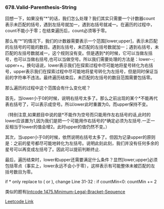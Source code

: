 ### 678.Valid-Parenthesis-String

回想一下，如果没有“\*”的话，我们怎么处理？我们其实只需要一个计数器count表示未匹配的括号，遇到左括号就加一，遇到右括号就减一。在遍历的过程中，count不能小于零；在结束遍历后，count必须等于零。

那么有“\*”的情况下，我们的计数器需要表示一个范围[lower,upper]，表示未匹配的左括号的可能的数目。遇到左括号，未匹配的左括号数就加一；遇到右括号，未匹配的左括号数就减一，这个规则没有变。但是遇到\*的时候，它可以当做左括号，也可以当做右括号,也可以当做空号。所以我们需要处理的方法是：lower--; upper++。换句话说，lower表示我们在探索过程中尽可能地将星号转化为右括号，upper表示我们在探索过程中尽可能地将星号转化为左括号，但是同时保证当前的字符串不违法。最终遍历结束后，未匹配的左括号的数目范围需要包括零。

那么遍历的过程中这个范围会有什么变化呢？

首先，当lower小于0的时候，说明右括号太多了。那么之前出现的某个\*不能再代表右括号了，可以表示成空号。所以lower此时重置为0。而upper保持不变。

（特别注意,如果题目中说的是\*不能作为空号而只能用作左右括号的话,此时的lower应该置为1,因为我们是把一个可能用作右括号的\*确定必须为左括号.一正一反相当于lower的值会增2。此时upper的值仍然不变。）

其次，当upper小于0的时候，依然说明右括号太多了。但因为记录upper的原则是：之前的星号都尽可能地转化为左括号。说明此刻此刻，我们并没有任何多余的星号可以再变成左括号了。因此可以提前判断终止.

最后，遍历结束时，lower和upper还需要满足什么条件？显然[lower,upper]必须包括零点（事实上，lower永远不会小于零），这样表示有可能整体未被匹配的左括号数目为零。

if * only replace to ( or ), change Line 31-32 :      if countMin<0: countMin += 2

类似的题有[lintcode 1475.Minimum-Legal-Bracket-Sequence](https://github.com/wisdompeak/LintCode/tree/master/Greedy/1475.Minimum-Legal-Bracket-Sequence)

[Leetcode Link](https://leetcode.com/problems/valid-parenthesis-string)
